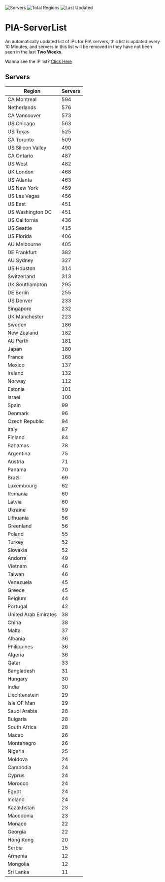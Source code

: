 ![Servers](https://img.shields.io/badge/Servers-15,782-darkgreen)
![Total Regions](https://img.shields.io/badge/Total_Regions-97-darkgreen)
![Last Updated](https://img.shields.io/badge/Last_Updated-April_30_2024_13:50_EDT-darkgreen)

# PIA-ServerList
An automatically updated list of IPs for PIA servers, this list is updated every 10 Minutes, and servers in this list will be removed in they have not been seen in the last **Two Weeks**.

Wanna see the IP list? [Click Here](./servers.json)

## Servers
| Region               | Servers |
|----------------------|---------|
| CA Montreal | 594 |
| Netherlands | 576 |
| CA Vancouver | 573 |
| US Chicago | 563 |
| US Texas | 525 |
| CA Toronto | 509 |
| US Silicon Valley | 490 |
| CA Ontario | 487 |
| US West | 482 |
| UK London | 468 |
| US Atlanta | 463 |
| US New York | 459 |
| US Las Vegas | 456 |
| US East | 451 |
| US Washington DC | 451 |
| US California | 436 |
| US Seattle | 415 |
| US Florida | 406 |
| AU Melbourne | 405 |
| DE Frankfurt | 382 |
| AU Sydney | 327 |
| US Houston | 314 |
| Switzerland | 313 |
| UK Southampton | 295 |
| DE Berlin | 255 |
| US Denver | 233 |
| Singapore | 232 |
| UK Manchester | 223 |
| Sweden | 186 |
| New Zealand | 182 |
| AU Perth | 181 |
| Japan | 180 |
| France | 168 |
| Mexico | 137 |
| Ireland | 132 |
| Norway | 112 |
| Estonia | 101 |
| Israel | 100 |
| Spain | 99 |
| Denmark | 96 |
| Czech Republic | 94 |
| Italy | 87 |
| Finland | 84 |
| Bahamas | 78 |
| Argentina | 75 |
| Austria | 71 |
| Panama | 70 |
| Brazil | 69 |
| Luxembourg | 62 |
| Romania | 60 |
| Latvia | 60 |
| Ukraine | 59 |
| Lithuania | 56 |
| Greenland | 56 |
| Poland | 55 |
| Turkey | 52 |
| Slovakia | 52 |
| Andorra | 49 |
| Vietnam | 46 |
| Taiwan | 46 |
| Venezuela | 45 |
| Greece | 45 |
| Belgium | 44 |
| Portugal | 42 |
| United Arab Emirates | 38 |
| China | 38 |
| Malta | 37 |
| Albania | 36 |
| Philippines | 36 |
| Algeria | 36 |
| Qatar | 33 |
| Bangladesh | 31 |
| Hungary | 30 |
| India | 30 |
| Liechtenstein | 29 |
| Isle OF Man | 29 |
| Saudi Arabia | 28 |
| Bulgaria | 28 |
| South Africa | 28 |
| Macao | 26 |
| Montenegro | 26 |
| Nigeria | 25 |
| Moldova | 24 |
| Cambodia | 24 |
| Cyprus | 24 |
| Morocco | 24 |
| Egypt | 24 |
| Iceland | 24 |
| Kazakhstan | 23 |
| Macedonia | 23 |
| Monaco | 22 |
| Georgia | 22 |
| Hong Kong | 20 |
| Serbia | 15 |
| Armenia | 12 |
| Mongolia | 12 |
| Sri Lanka | 11 |